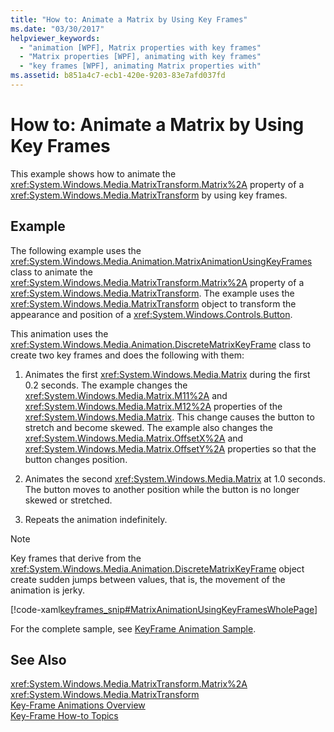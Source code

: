 ```yaml
---
title: "How to: Animate a Matrix by Using Key Frames"
ms.date: "03/30/2017"
helpviewer_keywords: 
  - "animation [WPF], Matrix properties with key frames"
  - "Matrix properties [WPF], animating with key frames"
  - "key frames [WPF], animating Matrix properties with"
ms.assetid: b851a4c7-ecb1-420e-9203-83e7afd037fd
---
```

# How to: Animate a Matrix by Using Key Frames
This example shows how to animate the <xref:System.Windows.Media.MatrixTransform.Matrix%2A> property of a <xref:System.Windows.Media.MatrixTransform> by using key frames.  
  
## Example  
 The following example uses the <xref:System.Windows.Media.Animation.MatrixAnimationUsingKeyFrames> class to animate the <xref:System.Windows.Media.MatrixTransform.Matrix%2A> property of a <xref:System.Windows.Media.MatrixTransform>. The example uses the <xref:System.Windows.Media.MatrixTransform> object to transform the appearance and position of a <xref:System.Windows.Controls.Button>.  
  
 This animation uses the <xref:System.Windows.Media.Animation.DiscreteMatrixKeyFrame> class to create two key frames and does the following with them:  
  
1. Animates the first <xref:System.Windows.Media.Matrix> during the first 0.2 seconds. The example changes the <xref:System.Windows.Media.Matrix.M11%2A> and <xref:System.Windows.Media.Matrix.M12%2A> properties of the <xref:System.Windows.Media.Matrix>. This change causes the button to stretch and become skewed. The example also changes the <xref:System.Windows.Media.Matrix.OffsetX%2A> and <xref:System.Windows.Media.Matrix.OffsetY%2A> properties so that the button changes position.  
  
2. Animates the second <xref:System.Windows.Media.Matrix> at 1.0 seconds. The button moves to another position while the button is no longer skewed or stretched.  
  
3. Repeats the animation indefinitely.  
  
> [!NOTE]
>  Key frames that derive from the <xref:System.Windows.Media.Animation.DiscreteMatrixKeyFrame> object create sudden jumps between values, that is, the movement of the animation is jerky.  
  
 [!code-xaml[keyframes_snip#MatrixAnimationUsingKeyFramesWholePage](../../../../samples/snippets/xaml/VS_Snippets_Wpf/keyframes_snip/XAML/MatrixAnimationUsingKeyFramesExample.xaml#matrixanimationusingkeyframeswholepage)]  
  
 For the complete sample, see [KeyFrame Animation Sample](http://go.microsoft.com/fwlink/?LinkID=160012).  
  
## See Also  
 <xref:System.Windows.Media.MatrixTransform.Matrix%2A>  
 <xref:System.Windows.Media.MatrixTransform>  
 [Key-Frame Animations Overview](../../../../docs/framework/wpf/graphics-multimedia/key-frame-animations-overview.md)  
 [Key-Frame How-to Topics](../../../../docs/framework/wpf/graphics-multimedia/key-frame-animation-how-to-topics.md)
